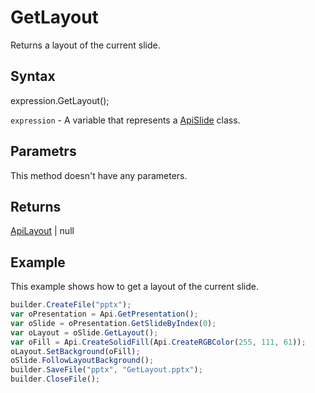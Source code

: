 # GetLayout

Returns a layout of the current slide.

## Syntax

expression.GetLayout();

`expression` - A variable that represents a [ApiSlide](../ApiSlide.md) class.

## Parametrs

This method doesn't have any parameters.

## Returns

[ApiLayout](../../ApiLayout/ApiLayout.md) &#124; null

## Example

This example shows how to get a layout of the current slide.

```javascript
builder.CreateFile("pptx");
var oPresentation = Api.GetPresentation();
var oSlide = oPresentation.GetSlideByIndex(0);
var oLayout = oSlide.GetLayout();
var oFill = Api.CreateSolidFill(Api.CreateRGBColor(255, 111, 61));
oLayout.SetBackground(oFill);
oSlide.FollowLayoutBackground();
builder.SaveFile("pptx", "GetLayout.pptx");
builder.CloseFile();
```